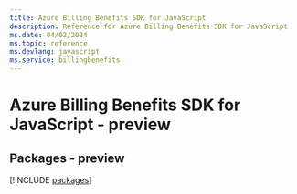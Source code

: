 ```yaml
---
title: Azure Billing Benefits SDK for JavaScript
description: Reference for Azure Billing Benefits SDK for JavaScript
ms.date: 04/02/2024
ms.topic: reference
ms.devlang: javascript
ms.service: billingbenefits
---
```

# Azure Billing Benefits SDK for JavaScript - preview
## Packages - preview
[!INCLUDE [packages](billing-benefits-index.md)]